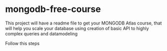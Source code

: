 # mongodb-free-course
This project will have a readme file to get your MONGODB Atlas course, that will help you scale your database using creation of basic API to highly complex queries and datamodeling


Follow this steps